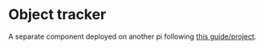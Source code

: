 # Object tracker

A separate component deployed on another pi following [this guide/project](https://github.com/bitsy-ai/rpi-object-tracking/).
